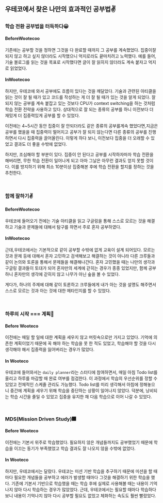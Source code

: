 ## 우테코에서 찾은 나만의 효과적인 공부법✌

### 학습 전환 공부법을 터득하다😀

#### BeforeWootecoo

기존에는 공부할 것을 정하면 그것을 다 완료할 때까지 그 공부를 계속했었다. 집중이잘 되지 않고 하고 싶지 않더라도 시작했으니 억지로라도 끝마치려고 노력했다. 예를 들어, 기술 블로그를 읽는 것을 목표로 시작했다면 글이 잘 읽히지 않더라도 계속 붙자고 억지로 읽었었다.

#### InWootecoo

하지만, 우테코에 와서 공부에도 흐름이 있다는 것을 깨달았다. 기술과 관련된 아티클을 읽는 것이 잘 될 때가 있고 코드를 작성하는 게 더 잘 될 때가 있는 것을 알게 되었다. 잘 되지 않는 공부를 계속 붙잡고 있는 것보다 CPU가 context switching을 하는 것처럼 학습 전환 전략을 사용하고 있다. 상대적으로 잘 되는 종류의 공부를 하니 이전보다 더 재밌게 더 집중력있게 공부를 할 수 있었다.

이전에는 4~5시간 동안 집중이 잘 안되더라도 같은 종류의 공부를계속 했었다면,지금은 공부를 했을을 때 집중력이 떨어지고 공부가 잘 되지 않는다면 다른 종류의 공부를 진행하면서 다시 집중력을 끌어올린다. 이렇게 하다 보니, 이전보다 집중을 더 오래할 수 있었고 결과도 더 좋을 수밖에 없었다.

하지만, 조심해야 할 부분이 있다. 집중이 안 된다고 공부를 시작하자마자 학습 전환을 해버리면, 무한 학습 전환이 일어나게 되고 아마 그날은 아무런 결과도 얻지 못할 것이다. 이를 방지하기 위해 최소 10분이상 집중해본 후에 학습 전환을 할지를 정하는 것을 추천한다.

<br>

### 함께 잘하기✌

#### BeforeWootecoo

우테코에 들어오기 전에는 기술 아티클을 읽고 구글링을 통해 스스로 모르는 것을 해결하고 기술과 문제들에 대해서 탐구를 하면서 주로 혼자 공부하였다.

#### InWootecoo

근데,우테코에서는 기본적으로 같이 공부할 수밖에 없게 교육이 설계 되어있다. 모르는 것과 문제 등에 대해서 혼자 고민하고 검색해보고 해결하는 것이 아니라 다른 크루들과 같이 논의와 토론을 통해서 문제들을 해결해나간다. 혼자 고민했을 때는 나만의 생각과 구글링 결과들이 토대가 되어 혼자만의 세계에 갇히는 경우가 종종 있었지만, 함께 공부하니 혼자만의 생각에 갇히지 않고 나무가 아닌 숲을 볼 수 있었다.

게다가, 하나의 주제에 대해 같이 토론하고 크루들에게 내가 아는 것을 설명도 해주면서 스스로 모르는 것과 아는 것에 대한 메타인지를 할 수 있었다.

<br>

### 하루의 시작 === 계획📖

#### Before Wooteco

이전에는 매일 할 일에 대한 계획을 세우지 않고 머릿속으로만 가지고 있었다. 기억에 의존한 계획이었기 때문에 꼭 해야 하는 학습을 못 한 적도 있었고, 학습해야 할 것을 다시 생각해야 해서 집중력을 잃어버리는 경우가 많았다.

#### In Wooteco

우테코에 들어와서는 `daily planner`라는 스터디에 참여하면서, 매일 아침 Todo list를 올리고 하루를 마감할 때 완료 여부를 점검한다. 이 과정에서 학습의 우선순위를 정할 수 있었고 전체적인 스케줄 관리도 가능했다. Todo list를 미리 생각해서 아침에 정해놓으니 중간에 계획을 세우기 위해 학습을 중단하는 상황이 일어나지 않았다. 덕분에, 낭비되는 학습 시간을 줄일 수 있었고 집중을 유지한 채 다음 학습으로 이어 나갈 수 있었다.

<br>

### MDS(Mission Driven Study)🎆

#### Before Wooteco

이전에는 기본서 위주로 학습했었다. 필요하지 않은 개념들까지도 공부했었기 때문에 학습을 이끄는 동기가 부족했었고 학습 결과도 잘 나오지 않을 수밖에 없었다.

#### In Wooteco

하지만, 우테코에서는 달랐다. 우테코는 미션 기반 학습을 추구하기 때문에 미션을 할 때마다 필요한 개념들을 공부하고 에러가 발생할 때마다 그것을 해결하기 위한 학습을 했다. 기존에 기본서 기반으로 학습했을 때는 학습 후에 실제로 사용해볼 때는 내용이 기억나지 않아 다시 학습하는 경우가 많았었다. 근데, 우테코에서는 필요할 때마다 학습하다 보니 내용이 기억나지 않아 다시 공부할 필요도 없었고 체화하는 속도도 훨씬 빨랐었다.

